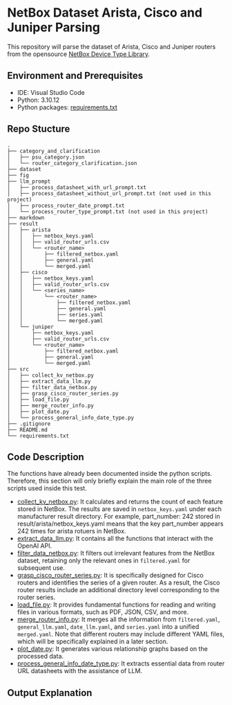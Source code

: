 # NetBox Dataset Arista, Cisco and Juniper Parsing

This repository will parse the dataset of Arista, Cisco and Juniper routers from the opensource [NetBox Device Type Library](https://github.com/netbox-community/devicetype-library/tree/master). 

## Environment and Prerequisites
- IDE: Visual Studio Code
- Python: 3.10.12
- Python packages: [requirements.txt](https://gitlab.ethz.ch/nsg/research/powerdb/db_scrapping)

## Repo Stucture
```
.
├── category_and_clarification
│   ├── psu_category.json
│   └── router_category_clarification.json
├── dataset
├── fig
├── llm_prompt
│   ├── process_datasheet_with_url_prompt.txt
│   ├── process_datasheet_without_url_prompt.txt (not used in this project)
│   ├── process_router_date_prompt.txt
│   └── process_router_type_prompt.txt (not used in this project)
├── markdown
├── result
│   ├── arista
│   │   ├── netbox_keys.yaml
│   │   ├── valid_router_urls.csv
│   │   └── <router_name>
│   │       ├── filtered_netbox.yaml
│   │       ├── general.yaml
│   │       └── merged.yaml
│   ├── cisco
│   │   ├── netbox_keys.yaml
│   │   ├── valid_router_urls.csv
│   │   └── <series_name>
│   │       └── <router_name>
│   │           ├── filtered_netbox.yaml
│   │           ├── general.yaml
│   │           ├── series.yaml
│   │           └── merged.yaml
│   └── juniper
│       ├── netbox_keys.yaml
│       ├── valid_router_urls.csv
│       └── <router_name>
│           ├── filtered_netbox.yaml
│           ├── general.yaml
│           └── merged.yaml
├── src
│   ├── collect_kv_netbox.py
│   ├── extract_data_llm.py
│   ├── filter_data_netbox.py
│   ├── grasp_cisco_router_series.py
│   ├── load_file.py
│   ├── merge_router_info.py
│   ├── plot_date.py
│   └── process_general_info_date_type.py
├── .gitignore
├── README.md
└── requirements.txt
```

## Code Description
The functions have already been documented inside the python scripts. Therefore, this section will only briefly explain the main role of the three scripts used inside this test.
- [collect_kv_netbox.py](https://gitlab.ethz.ch/nsg/research/powerdb/db_scrapping/-/blob/main/src/collect_kv_netbox.py): It calculates and returns the count of each feature stored in NetBox. The results are saved in `netbox_keys.yaml` under each manufacturer result directory. For example, part_number: 242 stored in result/arista/netbox_keys.yaml means that the key part_number appears 242 times for arista rotuers in NetBox.
- [extract_data_llm.py](https://gitlab.ethz.ch/nsg/research/powerdb/db_scrapping/-/blob/main/src/extract_data_llm.py): It contains all the functions that interact with the OpenAI API.
- [filter_data_netbox.py](https://gitlab.ethz.ch/nsg/research/powerdb/db_scrapping/-/blob/main/src/filter_data_netbox.py): It filters out irrelevant features from the NetBox dataset, retaining only the relevant ones in `filtered.yaml` for subsequent use.
- [grasp_cisco_router_series.py](https://gitlab.ethz.ch/nsg/research/powerdb/db_scrapping/-/blob/main/src/grasp_cisco_router_series.py): It is specifically designed for Cisco routers and identifies the series of a given router. As a result, the Cisco router results include an additional directory level corresponding to the router series.
- [load_file.py](https://gitlab.ethz.ch/nsg/research/powerdb/db_scrapping/-/blob/main/src/load_file.py): It provides fundamental functions for reading and writing files in various formats, such as PDF, JSON, CSV, and more.
- [merge_router_info.py](https://gitlab.ethz.ch/nsg/research/powerdb/db_scrapping/-/blob/main/src/merge_router_info.py): It merges all the information from `filtered.yaml`, `general_llm.yaml`, `date_llm.yaml`, and `series.yaml` into a unified `merged.yaml`. Note that different routers may include different YAML files, which will be specifically explained in a later section.
- [plot_date.py](https://gitlab.ethz.ch/nsg/research/powerdb/db_scrapping/-/blob/main/src/plot_date.py): It generates various relationship graphs based on the processed data.
- [process_general_info_date_type.py](https://gitlab.ethz.ch/nsg/research/powerdb/db_scrapping/-/blob/main/src/process_general_info_date_type.py): It extracts essential data from router URL datasheets with the assistance of LLM.

## Output Explanation
